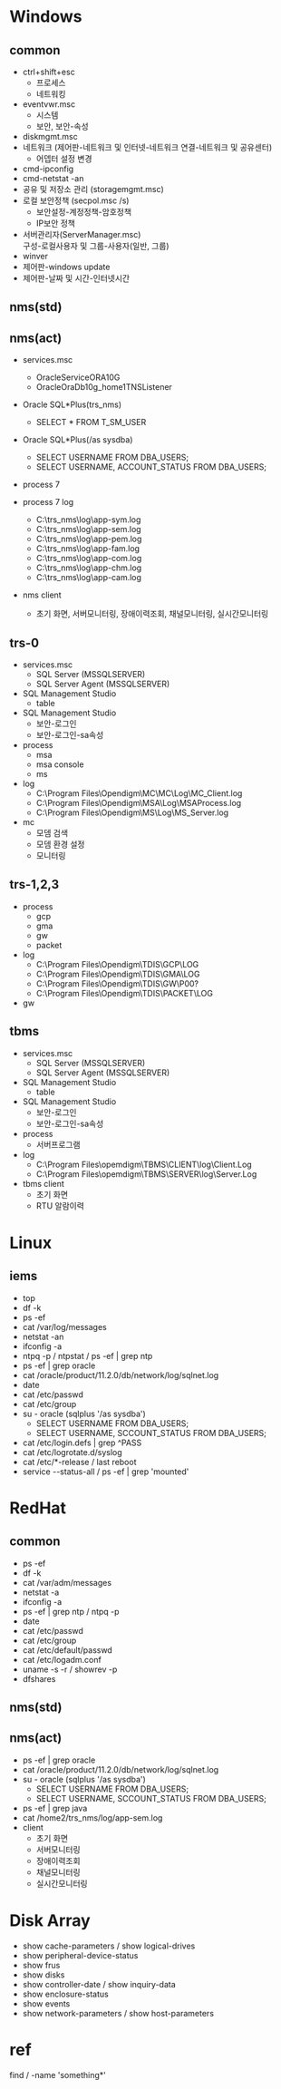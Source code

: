 Windows
==========================================================

common
-----------------------------------------------------------
- ctrl+shift+esc  
    - 프로세스
    - 네트워킹
- eventvwr.msc  
    - 시스템 
    - 보안, 보안-속성
- diskmgmt.msc
- 네트워크 (제어판-네트워크 및 인터넷-네트워크 연결-네트워크 및 공유센터)  
    - 어뎁터 설정 변경
- cmd-ipconfig
- cmd-netstat -an
- 공유 및 저장소 관리 (storagemgmt.msc)
- 로컬 보안정책 (secpol.msc /s)  
    - 보안설정-계정정책-암호정책  
    - IP보안 정책
- 서버관리자(ServerManager.msc)  
    구성-로컬사용자 및 그룹-사용자(일반, 그룹)
- winver
- 제어판-windows update
- 제어판-날짜 및 시간-인터넷시간

nms(std)
--------------------------------------------------------------

nms(act)
--------------------------------------------------------------
- services.msc  
    - OracleServiceORA10G  
    - OracleOraDb10g_home1TNSListener
- Oracle SQL*Plus(trs_nms)  
    - SELECT * FROM T_SM_USER
- Oracle SQL*Plus(/as sysdba)  
    - SELECT USERNAME FROM DBA_USERS;  
    - SELECT USERNAME, ACCOUNT_STATUS FROM DBA_USERS;
- process 7
- process 7 log  
    - C:\trs_nms\log\app-sym.log
    - C:\trs_nms\log\app-sem.log
    - C:\trs_nms\log\app-pem.log
    - C:\trs_nms\log\app-fam.log
    - C:\trs_nms\log\app-com.log
    - C:\trs_nms\log\app-chm.log
    - C:\trs_nms\log\app-cam.log

- nms client  
    - 초기 화면, 서버모니터링, 장애이력조회, 채널모니터링, 실시간모니터링


trs-0
--------------------------------------------------------------
- services.msc
    - SQL Server (MSSQLSERVER)  
    - SQL Server Agent (MSSQLSERVER)
- SQL Management Studio 
    - table
- SQL Management Studio 
    - 보안-로그인
    - 보안-로그인-sa속성
- process
    - msa
    - msa console
    - ms
- log
    - C:\Program Files\Opendigm\MC\MC\Log\MC_Client.log 
    - C:\Program Files\Opendigm\MSA\Log\MSAProcess.log 
    - C:\Program Files\Opendigm\MS\Log\MS_Server.log 
- mc
    - 모뎀 검색
    - 모뎀 환경 설정
    - 모니터링
    
trs-1,2,3
--------------------------------------------------------------
- process
    - gcp
    - gma
    - gw
    - packet
- log
    - C:\Program Files\Opendigm\TDIS\GCP\LOG
    - C:\Program Files\Opendigm\TDIS\GMA\LOG
    - C:\Program Files\Opendigm\TDIS\GW\P00?
    - C:\Program Files\Opendigm\TDIS\PACKET\LOG
- gw

tbms
--------------------------------------------------------------
- services.msc
    - SQL Server (MSSQLSERVER)  
    - SQL Server Agent (MSSQLSERVER)
- SQL Management Studio 
    - table
- SQL Management Studio 
    - 보안-로그인
    - 보안-로그인-sa속성
- process
    - 서버프로그램
- log
    - C:\Program Files\opemdigm\TBMS\CLIENT\log\Client.Log 
    - C:\Program Files\opemdigm\TBMS\SERVER\log\Server.Log 
- tbms client
    - 초기 화면
    - RTU 알람이력

Linux
==============================================================

iems
---
- top
- df -k
- ps -ef
- cat /var/log/messages
- netstat -an
- ifconfig -a
- ntpq -p / ntpstat / ps -ef | grep ntp 
- ps -ef | grep oracle
- cat /oracle/product/11.2.0/db/network/log/sqlnet.log
- date
- cat /etc/passwd
- cat /etc/group
- su - oracle (sqlplus '/as sysdba')
    - SELECT USERNAME FROM DBA_USERS;
    - SELECT USERNAME, SCCOUNT_STATUS FROM DBA_USERS;
- cat /etc/login.defs | grep ^PASS
- cat /etc/logrotate.d/syslog
- cat /etc/*-release / last reboot
- service --status-all / ps -ef | grep 'mounted'

RedHat
==============================================================
common
---
- ps -ef
- df -k
- cat /var/adm/messages
- netstat -a
- ifconfig -a
- ps -ef | grep ntp / ntpq -p
- date
- cat /etc/passwd 
- cat /etc/group
- cat /etc/default/passwd 
- cat /etc/logadm.conf
- uname -s -r / showrev -p
- dfshares

nms(std)
---

nms(act)
---
- ps -ef | grep oracle
- cat /oracle/product/11.2.0/db/network/log/sqlnet.log
- su - oracle (sqlplus '/as sysdba')
    - SELECT USERNAME FROM DBA_USERS;
    - SELECT USERNAME, SCCOUNT_STATUS FROM DBA_USERS;
- ps -ef | grep java
- cat /home2/trs_nms/log/app-sem.log
- client
    - 초기 화면
    - 서버모니터링
    - 장애이력조회
    - 채널모니터링
    - 실시간모니터링

Disk Array
==============================================================
- show cache-parameters / show logical-drives
- show peripheral-device-status
- show frus
- show disks
- show controller-date / show inquiry-data
- show enclosure-status
- show events
- show network-parameters / show host-parameters

ref
===
find / -name 'something*'
